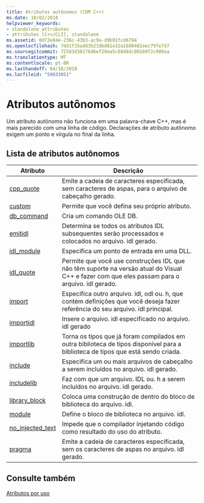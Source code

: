 ```yaml
---
title: Atributos autônomos (COM C++)
ms.date: 10/02/2018
helpviewer_keywords:
- standalone attributes
- attributes [C++/CLI], standalone
ms.assetid: 0d72e84e-236c-43b3-ac9a-d9b91fcd6794
ms.openlocfilehash: 7dd1f35add3b23dbd81e32a1600481eec79fe7d7
ms.sourcegitcommit: 72583d30170d6ef29ea5c6848dc00169f2c909aa
ms.translationtype: MT
ms.contentlocale: pt-BR
ms.lasthandoff: 04/18/2019
ms.locfileid: "59033051"
---
```

# <a name="stand-alone-attributes"></a>Atributos autônomos

Um atributo autônomo não funciona em uma palavra-chave C++, mas é mais parecido com uma linha de código. Declarações de atributo autônomo exigem um ponto e vírgula no final da linha.

## <a name="stand-alone-attribute-list"></a>Lista de atributos autônomos

|Atributo|Descrição|
|---------------|-----------------|
|[cpp_quote](cpp-quote.md)|Emite a cadeia de caracteres especificada, sem caracteres de aspas, para o arquivo de cabeçalho gerado.|
|[custom](custom-cpp.md)|Permite que você defina seu próprio atributo.|
|[db_command](db-command.md)|Cria um comando OLE DB.|
|[emitidl](emitidl.md)|Determina se todos os atributos IDL subsequentes serão processados e colocados no arquivo. idl gerado.|
|[idl_module](idl-module.md)|Especifica um ponto de entrada em uma DLL.|
|[idl_quote](idl-quote.md)|Permite que você use construções IDL que não têm suporte na versão atual do Visual C++ e fazer com que eles passam para o arquivo. idl gerado.|
|[import](import.md)|Especifica outro arquivo. idl, odl ou. h, que contém definições que você deseja fazer referência do seu arquivo. idl principal.|
|[importidl](importidl.md)|Insere o arquivo. idl especificado no arquivo. idl gerado|
|[importlib](importlib.md)|Torna os tipos que já foram compilados em outra biblioteca de tipos disponível para a biblioteca de tipos que está sendo criada.|
|[include](include-cpp.md)|Especifica um ou mais arquivos de cabeçalho a serem incluídos no arquivo. idl gerado.|
|[includelib](includelib-cpp.md)|Faz com que um arquivo. IDL ou. h a serem incluídos no arquivo. idl gerado.|
|[library_block](library-block.md)|Coloca uma construção de dentro do bloco de biblioteca do arquivo. idl.|
|[module](module-cpp.md)|Define o bloco de biblioteca no arquivo. idl.|
|[no_injected_text](no-injected-text.md)|Impede que o compilador injetando código como resultado do uso do atributo.|
|[pragma](pragma.md)|Emite a cadeia de caracteres especificada, sem os caracteres de aspas no arquivo. idl gerado.|

## <a name="see-also"></a>Consulte também

[Atributos por uso](attributes-by-usage.md)
